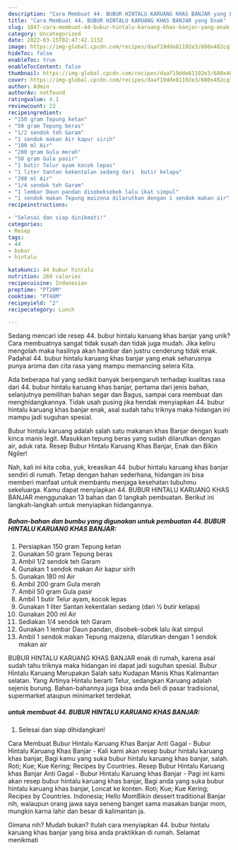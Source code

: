 ```yaml
---
description: "Cara Membuat 44. BUBUR HINTALU KARUANG KHAS BANJAR yang Enak"
title: "Cara Membuat 44. BUBUR HINTALU KARUANG KHAS BANJAR yang Enak"
slug: 1047-cara-membuat-44-bubur-hintalu-karuang-khas-banjar-yang-enak
category: Uncategorized
date: 2022-03-15T02:47:42.113Z
image: https://img-global.cpcdn.com/recipes/daaf19dde81192e3/680x482cq70/44-bubur-hintalu-karuang-khas-banjar-foto-resep-utama.jpg
hideToc: false
enableToc: true
enableTocContent: false
thumbnail: https://img-global.cpcdn.com/recipes/daaf19dde81192e3/680x482cq70/44-bubur-hintalu-karuang-khas-banjar-foto-resep-utama.jpg
cover: https://img-global.cpcdn.com/recipes/daaf19dde81192e3/680x482cq70/44-bubur-hintalu-karuang-khas-banjar-foto-resep-utama.jpg
author: Admin
authorAv: notfound
ratingvalue: 4.1
reviewcount: 23
recipeingredient:
- "150 gram Tepung ketan"
- "50 gram Tepung beras"
- "1/2 sendok teh Garam"
- "1 sendok makan Air kapur sirih"
- "180 ml Air"
- "200 gram Gula merah"
- "50 gram Gula pasir"
- "1 butir Telur ayam kocok lepas"
- "1 liter Santan kekentalan sedang dari  butir kelapa"
- "200 ml Air"
- "1/4 sendok teh Garam"
- "1 lembar Daun pandan disobeksobek lalu ikat simpul"
- "1 sendok makan Tepung maizena dilarutkan dengan 1 sendok makan air"
recipeinstructions:

- "Selesai dan siap dinikmati!"
categories:
- Resep
tags:
- 44
- bubur
- hintalu

katakunci: 44 bubur hintalu 
nutrition: 269 calories
recipecuisine: Indonesian
preptime: "PT20M"
cooktime: "PT48M"
recipeyield: "2"
recipecategory: Lunch

---
```





Sedang mencari ide resep 44. bubur hintalu karuang khas banjar yang unik? Cara membuatnya sangat tidak susah dan tidak juga mudah. Jika keliru mengolah maka hasilnya akan hambar dan justru cenderung tidak enak. Padahal 44. bubur hintalu karuang khas banjar yang enak seharusnya punya aroma dan cita rasa yang mampu memancing selera Kita.





Ada beberapa hal yang sedikit banyak berpengaruh terhadap kualitas rasa dari 44. bubur hintalu karuang khas banjar, pertama dari jenis bahan, selanjutnya pemilihan bahan segar dan Bagus, sampai cara membuat dan menghidangkannya. Tidak usah pusing jika hendak menyiapkan 44. bubur hintalu karuang khas banjar enak,      asal sudah tahu triknya maka hidangan ini mampu jadi suguhan spesial.














Bubur hintalu karuang adalah salah satu makanan khas Banjar dengan kuah kinca manis legit. Masukkan tepung beras yang sudah dilarutkan dengan air, aduk rata. Resep Bubur Hintalu Karuang Khas Banjar, Enak dan Bikin Ngiler!






Nah, kali ini kita coba, yuk, kreasikan 44. bubur hintalu karuang khas banjar sendiri di rumah. Tetap dengan bahan sederhana, hidangan ini bisa memberi manfaat untuk membantu menjaga kesehatan tubuhmu sekeluarga. Kamu dapat menyiapkan 44. BUBUR HINTALU KARUANG KHAS BANJAR menggunakan 13 bahan dan 0 langkah pembuatan. Berikut ini langkah-langkah untuk menyiapkan hidangannya.

<!--inarticleads1-->

##### Bahan-bahan dan bumbu yang digunakan untuk pembuatan 44. BUBUR HINTALU KARUANG KHAS BANJAR:

1. Persiapkan 150 gram Tepung ketan
1. Gunakan 50 gram Tepung beras
1. Ambil 1/2 sendok teh Garam
1. Gunakan 1 sendok makan Air kapur sirih
1. Gunakan 180 ml Air
1. Ambil 200 gram Gula merah
1. Ambil 50 gram Gula pasir
1. Ambil 1 butir Telur ayam, kocok lepas
1. Gunakan 1 liter Santan kekentalan sedang (dari ½ butir kelapa)
1. Gunakan 200 ml Air
1. Sediakan 1/4 sendok teh Garam
1. Gunakan 1 lembar Daun pandan, disobek-sobek lalu ikat simpul
1. Ambil 1 sendok makan Tepung maizena, dilarutkan dengan 1 sendok makan air


BUBUR HINTALU KARUANG KHAS BANJAR enak di rumah, karena asal sudah tahu triknya maka hidangan ini dapat jadi suguhan spesial. Bubur Hintalu Karuang Merupakan Salah satu Kudapan Manis Khas Kalimantan selatan. Yang Artinya Hintalu berarti Telur, sedangkan Karuang adalah sejenis burung. Bahan-bahannya juga bisa anda beli di pasar tradisional, supermarket ataupun minimarket terdekat. 

<!--inarticleads2-->

#####  untuk membuat 44. BUBUR HINTALU KARUANG KHAS BANJAR:


1. Selesai dan siap dihidangkan!

Cara Membuat Bubur Hintalu Karuang Khas Banjar Anti Gagal - Bubur Hintalu Karuang Khas Banjar - Kali kami akan resep bubur hintalu karuang khas banjar, Bagi kamu yang suka bubur hintalu karuang khas banjar, salah. Roti; Kue; Kue Kering; Recipes by Countries. Resep Bubur Hintalu Karuang khas Banjar Anti Gagal - Bubur Hintalu Karuang khas Banjar - Pagi ini kami akan resep bubur hintalu karuang khas banjar, Bagi anda yang suka bubur hintalu karuang khas banjar, Loncat ke konten. Roti; Kue; Kue Kering; Recipes by Countries. Indonesia; Hello MomBikin dessert traditional Banjar nih, walaupun orang jawa saya seneng banget sama masakan banjar mom, mungkin karna lahir dan besar di kalimantan ja. 

Gimana nih? Mudah bukan? Itulah cara menyiapkan 44. bubur hintalu karuang khas banjar yang bisa anda praktikkan di rumah. Selamat menikmati
